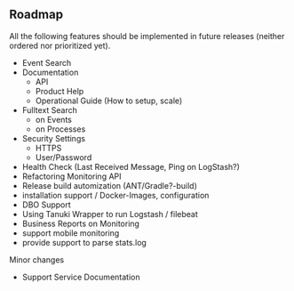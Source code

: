 ## Roadmap

All the following features should be implemented in future releases (neither ordered nor prioritized yet). 

* Event Search
* Documentation
    * API
    * Product Help
    * Operational Guide (How to setup, scale)
* Fulltext Search
    * on Events
    * on Processes
* Security Settings
    * HTTPS
    * User/Password
* Health Check (Last Received Message, Ping on LogStash?)
* Refactoring Monitoring API
* Release build automization (ANT/Gradle?-build)
* installation support / Docker-Images, configuration
* DBO Support 
* Using Tanuki Wrapper to run Logstash / filebeat
* Business Reports on Monitoring
* support mobile monitoring
* provide support to parse stats.log

Minor changes

* Support Service Documentation
